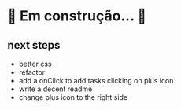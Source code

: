 # 🚧  Em construção... 🚧

## next steps

- better css
- refactor
- add a onClick to add tasks clicking on plus icon
- write a decent readme
- change plus icon to the right side
